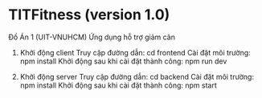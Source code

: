 # TITFitness (version 1.0)
Đồ Án 1 (UIT-VNUHCM)
Ứng dụng hỗ trợ giảm cân 

1. Khởi động client
Truy cập đường dẫn: cd frontend
Cài đặt môi trường: npm install
Khởi động sau khi cài đặt thành công: npm run dev

2. Khởi động server
Truy cập đường dẫn: cd backend
Cài đặt môi trường: npm install
Khởi động sau khi cài đặt thành công: npm start
